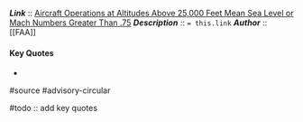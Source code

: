 ***Link***      :: [Aircraft Operations at Altitudes Above 25,000 Feet Mean Sea Level or Mach Numbers Greater Than .75](https://www.faa.gov/documentLibrary/media/Advisory_Circular/AC_61-107B_CHG_1_FAA.pdf)
***Description***      :: `= this.link`
***Author*** :: [[FAA]]

#### Key Quotes
* 

#source #advisory-circular 

#todo :: add key quotes
